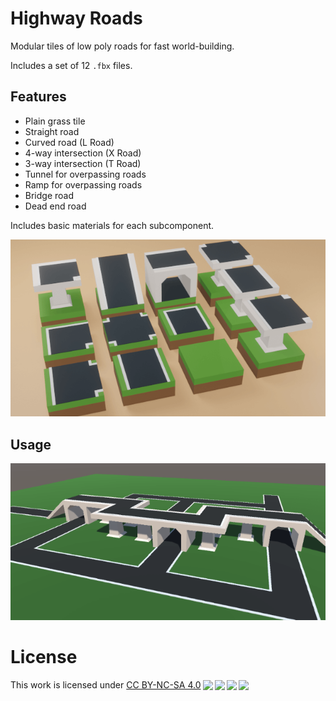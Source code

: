 # Highway Roads

Modular tiles of low poly roads for fast world-building.

Includes a set of 12 `.fbx` files. 

## Features
- Plain grass tile
- Straight road
- Curved road (L Road)
- 4-way intersection (X Road)
- 3-way intersection (T Road)
- Tunnel for overpassing roads
- Ramp for overpassing roads
- Bridge road
- Dead end road

Includes basic materials for each subcomponent.

![](/Preview.png)

## Usage

![](/Assembled.png)

# License

 <p xmlns:cc="http://creativecommons.org/ns#" >This work is licensed under <a href="http://creativecommons.org/licenses/by-nc-sa/4.0/?ref=chooser-v1" target="_blank" rel="license noopener noreferrer" style="display:inline-block;">CC BY-NC-SA 4.0<img style="height:22px!important;margin-left:3px;vertical-align:text-bottom;" src="https://mirrors.creativecommons.org/presskit/icons/cc.svg?ref=chooser-v1"><img style="height:22px!important;margin-left:3px;vertical-align:text-bottom;" src="https://mirrors.creativecommons.org/presskit/icons/by.svg?ref=chooser-v1"><img style="height:22px!important;margin-left:3px;vertical-align:text-bottom;" src="https://mirrors.creativecommons.org/presskit/icons/nc.svg?ref=chooser-v1"><img style="height:22px!important;margin-left:3px;vertical-align:text-bottom;" src="https://mirrors.creativecommons.org/presskit/icons/sa.svg?ref=chooser-v1"></a></p> 